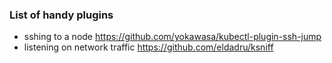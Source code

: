 ### List of handy plugins 
* sshing to a node  https://github.com/yokawasa/kubectl-plugin-ssh-jump
* listening on network traffic https://github.com/eldadru/ksniff



